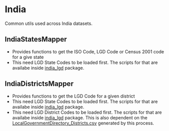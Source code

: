 # India
Common utils used across India datasets.

## IndiaStatesMapper
- Provides functions to get the ISO Code, LGD Code or Census 2001 code for a give state
- This need LGD State Codes to be loaded first. The scripts for that are availabe inside [india_lgd](../india_lgd/local_government_directory_states/README.md) package.

## IndiaDistrictsMapper
- Provides functions to get the LGD Code for a given district
- This need LGD State Codes to be loaded first. The scripts for that are availabe inside [india_lgd](../india_lgd/local_government_directory_states/README.md) package.
- This need LGD District Codes to be loaded first. The scripts for that are availabe inside [india_lgd](../india_lgd/local_government_directory_districts/README.md) package. This is also dependent on the [LocalGovernmentDirectory_Districts.csv](../india_lgd/local_government_directory_districts/LocalGovernmentDirectory_Districts.csv) generated by this process.

